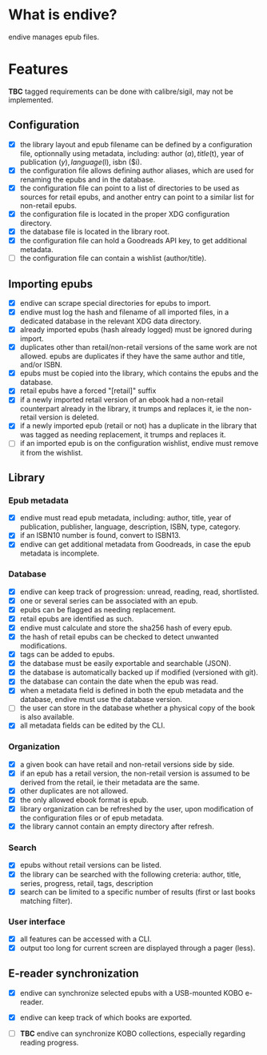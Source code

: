 # What is endive?

endive manages epub files.

# Features

**TBC** tagged requirements can be done with calibre/sigil, may not be
implemented.

## Configuration

- [x] the library layout and epub filename can be defined by a configuration
file, optionnally using metadata, including: author ($a), title ($t), year of
publication ($y), language ($l), isbn ($i).
- [x] the configuration file allows defining author aliases, which are used for
renaming the epubs and in the database.
- [x] the configuration file can point to a list of directories to be used as
sources for retail epubs, and another entry can point to a similar list for
non-retail epubs.
- [x] the configuration file is located in the proper XDG configuration
directory.
- [x] the database file is located in the library root.
- [x] the configuration file can hold a Goodreads API key, to get additional
metadata.
- [ ] the configuration file can contain a wishlist (author/title).

## Importing epubs

- [x] endive can scrape special directories for epubs to import.
- [x] endive must log the hash and filename of all imported files, in a
dedicated database in the relevant XDG data directory.
- [x] already imported epubs (hash already logged) must be ignored during
import.
- [x] duplicates other than retail/non-retail versions of the same work are not
allowed. epubs are duplicates if they have the same author and title, and/or
ISBN.
- [x] epubs must be copied into the library, which contains the epubs and the
database.
- [x] retail epubs have a forced "[retail]" suffix
- [x] if a newly imported retail version of an ebook had a non-retail
counterpart already in the library, it trumps and replaces it, ie the non-retail
version is deleted.
- [x] if a newly imported epub (retail or not) has a duplicate in the library
that was tagged as needing replacement, it trumps and replaces it.
- [ ] if an imported epub is on the configuration wishlist, endive must remove
it from the wishlist.

## Library

### Epub metadata

- [x] endive must read epub metadata, including: author, title, year of
publication, publisher, language, description, ISBN, type, category.
- [x] if an ISBN10 number is found, convert to ISBN13.
- [x] endive can get additional metadata from Goodreads, in case the epub
metadata is incomplete.

### Database

- [x] endive can keep track of progression: unread, reading, read, shortlisted.
- [x] one or several series can be associated with an epub.
- [x] epubs can be flagged as needing replacement.
- [x] retail epubs are identified as such.
- [x] endive must calculate and store the sha256 hash of every epub.
- [x] the hash of retail epubs can be checked to detect unwanted modifications.
- [x] tags can be added to epubs.
- [x] the database must be easily exportable and searchable (JSON).
- [x] the database is automatically backed up if modified (versioned with git).
- [x] the database can contain the date when the epub was read.
- [x] when a metadata field is defined in both the epub metadata and the
database, endive must use the database version.
- [ ] the user can store in the database whether a physical copy of the book is
also available.
- [x] all metadata fields can be edited by the CLI.

### Organization

- [x] a given book can have retail and non-retail versions side by side.
- [x] if an epub has a retail version, the non-retail version is assumed to be
derived from the retail, ie their metadata are the same.
- [x] other duplicates are not allowed.
- [x] the only allowed ebook format is epub.
- [x] library organization can be refreshed by the user, upon modification of
the configuration files or of epub metadata.
- [x] the library cannot contain an empty directory after refresh.

### Search

- [x] epubs without retail versions can be listed.
- [x] the library can be searched with the following creteria:
    author, title, series, progress, retail, tags, description
- [x] search can be limited to a specific number of results (first or last
    books matching filter).

### User interface

- [x] all features can be accessed with a CLI.
- [x] output too long for current screen are displayed through a pager (less).

## E-reader synchronization

- [x] endive can synchronize selected epubs with a USB-mounted KOBO e-reader.
- [x] endive can keep track of which books are exported.
- [ ] **TBC** endive can synchronize KOBO collections, especially regarding
reading progress.

